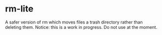 # rm-lite
A safer version of rm which moves files a trash directory rather than deleting them. Notice: this is a work in progress. Do not use at the moment.
